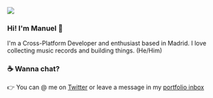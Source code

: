 <img src="https://res.cloudinary.com/manuelrdsg/image/upload/v1594315673/2qkO_puobxh.gif" align="center">


### Hi! I'm Manuel 👋

I'm a Cross-Platform Developer and enthusiast based in Madrid. I love collecting music records and building things. (He/Him)


### ☕  Wanna chat?

 👉 You can @ me on [Twitter](www.twitter.com/manuelrdsg) or leave a message in my [portfolio inbox](me.manuelrdsg.com)

